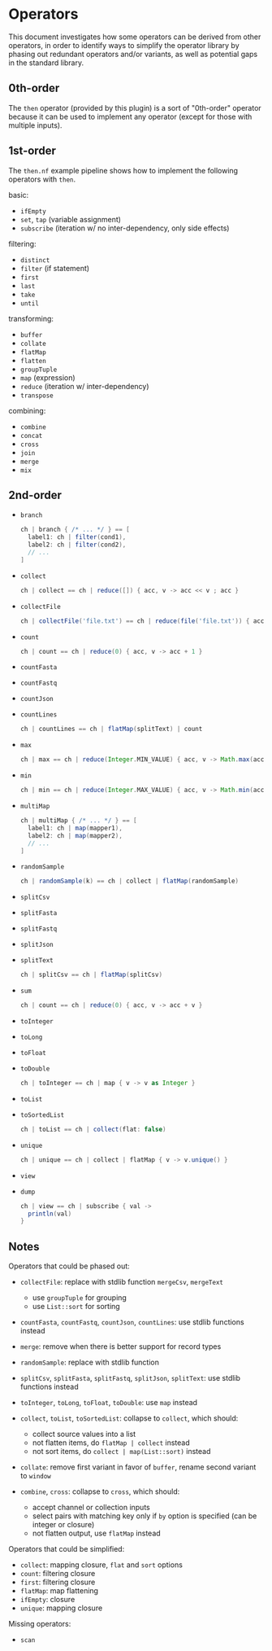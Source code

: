 
# Operators

This document investigates how some operators can be derived from other operators, in order to identify ways to simplify the operator library by phasing out redundant operators and/or variants, as well as potential gaps in the standard library.

## 0th-order

The `then` operator (provided by this plugin) is a sort of "0th-order" operator because it can be used to implement any operator (except for those with multiple inputs).

## 1st-order

The `then.nf` example pipeline shows how to implement the following operators with `then`.

basic:
- `ifEmpty`
- `set`, `tap` (variable assignment)
- `subscribe` (iteration w/ no inter-dependency, only side effects)

filtering:
- `distinct`
- `filter` (if statement)
- `first`
- `last`
- `take`
- `until`

transforming:
- `buffer`
- `collate`
- `flatMap`
- `flatten`
- `groupTuple`
- `map` (expression)
- `reduce` (iteration w/ inter-dependency)
- `transpose`

combining:
- `combine`
- `concat`
- `cross`
- `join`
- `merge`
- `mix`

## 2nd-order

- `branch`
  ```groovy
  ch | branch { /* ... */ } == [
    label1: ch | filter(cond1),
    label2: ch | filter(cond2),
    // ...
  ]
  ```

- `collect`
  ```groovy
  ch | collect == ch | reduce([]) { acc, v -> acc << v ; acc }
  ```

- `collectFile`
  ```groovy
  ch | collectFile('file.txt') == ch | reduce(file('file.txt')) { acc, v -> acc << v.text ; acc }
  ```

- `count`
  ```groovy
  ch | count == ch | reduce(0) { acc, v -> acc + 1 }
  ```

- `countFasta`
- `countFastq`
- `countJson`
- `countLines`
  ```groovy
  ch | countLines == ch | flatMap(splitText) | count
  ```

- `max`
  ```groovy
  ch | max == ch | reduce(Integer.MIN_VALUE) { acc, v -> Math.max(acc, v) }
  ```

- `min`
  ```groovy
  ch | min == ch | reduce(Integer.MAX_VALUE) { acc, v -> Math.min(acc, v) }
  ```

- `multiMap`
  ```groovy
  ch | multiMap { /* ... */ } == [
    label1: ch | map(mapper1),
    label2: ch | map(mapper2),
    // ...
  ]
  ```

- `randomSample`
  ```groovy
  ch | randomSample(k) == ch | collect | flatMap(randomSample)
  ```

- `splitCsv`
- `splitFasta`
- `splitFastq`
- `splitJson`
- `splitText`
  ```groovy
  ch | splitCsv == ch | flatMap(splitCsv)
  ```

- `sum`
  ```groovy
  ch | count == ch | reduce(0) { acc, v -> acc + v }
  ```

- `toInteger`
- `toLong`
- `toFloat`
- `toDouble`
  ```groovy
  ch | toInteger == ch | map { v -> v as Integer }
  ```

- `toList`
- `toSortedList`
  ```groovy
  ch | toList == ch | collect(flat: false)
  ```

- `unique`
  ```groovy
  ch | unique == ch | collect | flatMap { v -> v.unique() }
  ```

- `view`
- `dump`
  ```groovy
  ch | view == ch | subscribe { val ->
    println(val)
  }
  ```

## Notes

Operators that could be phased out:

- `collectFile`: replace with stdlib function `mergeCsv`, `mergeText`
  - use `groupTuple` for grouping
  - use `List::sort` for sorting

- `countFasta`, `countFastq`, `countJson`, `countLines`: use stdlib functions instead

- `merge`: remove when there is better support for record types

- `randomSample`: replace with stdlib function

- `splitCsv`, `splitFasta`, `splitFastq`, `splitJson`, `splitText`: use stdlib functions instead

- `toInteger`, `toLong`, `toFloat`, `toDouble`: use `map` instead

- `collect`, `toList`, `toSortedList`: collapse to `collect`, which should:
  - collect source values into a list
  - not flatten items, do `flatMap | collect` instead
  - not sort items, do `collect | map(List::sort)` instead

- `collate`: remove first variant in favor of `buffer`, rename second variant to `window`

- `combine`, `cross`: collapse to `cross`, which should:
  - accept channel or collection inputs
  - select pairs with matching key only if `by` option is specified (can be integer or closure)
  - not flatten output, use `flatMap` instead

Operators that could be simplified:

- `collect`: mapping closure, `flat` and `sort` options
- `count`: filtering closure
- `first`: filtering closure
- `flatMap`: map flattening
- `ifEmpty`: closure
- `unique`: mapping closure

Missing operators:

- `scan`
